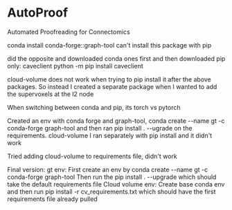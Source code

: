 # AutoProof
Automated Proofreading for Connectomics

conda install conda-forge::graph-tool
can't install this package with pip

did the opposite and downloaded conda ones first and then downloaded pip only:
caveclient
python -m pip install caveclient

cloud-volume does not work when trying to pip install it after the above packages. So instead I created a separate package when I wanted to add the supervoxels at the l2 node

When switching between conda and pip, its torch vs pytorch

Created an env with conda forge and graph-tool, conda create --name gt -c conda-forge graph-tool and then ran pip install . --ugrade on the requirements. cloud-volume I ran separately with pip install and it didn't work

Tried adding cloud-volume to requirements file, didn't work


Final version:
gt env: First create an env by conda create --name gt -c conda-forge graph-tool
Then run the pip install . --upgrade which should take the default requirements file
Cloud volume env: Create base conda env and then run pip install -r cv_requirements.txt which should have the first requirements file already pulled